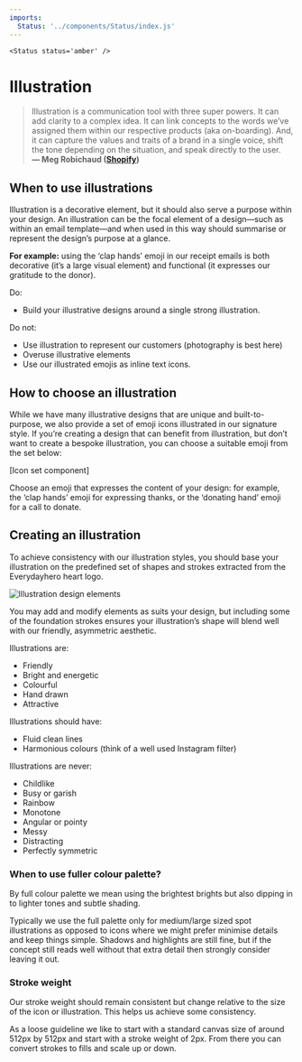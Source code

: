 ```yaml
---
imports:
  Status: '../components/Status/index.js'
---
```


```render html
<Status status='amber' />
```

# Illustration

> Illustration is a communication tool with three super powers. It can add clarity to a complex idea. It can link concepts to the words we’ve assigned them within our respective products (aka on-boarding). And, it can capture the values and traits of a brand in a single voice, shift the tone depending on the situation, and speak directly to the user.  
> **— Meg Robichaud ([Shopify](https://medium.com/shopify-ux/building-a-new-illustration-style-for-shopify-2b25dcf14117#.ttgq05afx))**

## When to use illustrations

Illustration is a decorative element, but it should also serve a purpose within your design. An illustration can be the focal element of a design—such as within an email template—and when used in this way should summarise or represent the design’s purpose at a glance.

**For example:** using the ‘clap hands’ emoji in our receipt emails is both decorative (it’s a large visual element) and functional (it expresses our gratitude to the donor).

Do:  
- Build your illustrative designs around a single strong illustration.

Do not:  
- Use illustration to represent our customers (photography is best here)
- Overuse illustrative elements
- Use our illustrated emojis as inline text icons.

## How to choose an illustration

While we have many illustrative designs that are unique and built-to-purpose, we also provide a set of emoji icons illustrated in our signature style. If you’re creating a design that can benefit from illustration, but don’t want to create a bespoke illustration, you can choose a suitable emoji from the set below:

[Icon set component]

Choose an emoji that expresses the content of your design: for example, the ‘clap hands’ emoji for expressing thanks, or the ‘donating hand’ emoji for a call to donate.

## Creating an illustration

To achieve consistency with our illustration styles, you should base your illustration on the predefined set of shapes and strokes extracted from the Everydayhero heart logo.

![Illustration design elements](https://d2mxuefqeaa7sj.cloudfront.net/s_E0DE0F30AB8A99D43B28C6194C5701E90F6CFAD78C01A058AB00A8BE5B654AC4_1484701950940_Screen+Shot+2017-01-18+at+11.12.18+AM.png
)

You may add and modify elements as suits your design, but including some of the foundation strokes ensures your illustration’s shape will blend well with our friendly, asymmetric aesthetic.

Illustrations are:  
- Friendly 
- Bright and energetic 
- Colourful
- Hand drawn
- Attractive

Illustrations should have:  
- Fluid clean lines
- Harmonious colours (think of a well used Instagram filter)

Illustrations are never:  
- Childlike
- Busy or garish
- Rainbow
- Monotone
- Angular or pointy
- Messy
- Distracting
- Perfectly symmetric

### When to use fuller colour palette?

By full colour palette we mean using the brightest brights but also dipping in to lighter tones and subtle shading.

Typically we use the full palette only for medium/large sized spot illustrations as opposed to icons where we might prefer minimise details and keep things simple. Shadows and highlights are still fine, but if the concept still reads well without that extra detail then strongly consider leaving it out.

### Stroke weight

Our stroke weight should remain consistent but change relative to the size of the icon or illustration. This helps us achieve some consistency.

As a loose guideline we like to start with a standard canvas size of around 512px by 512px and start with a stroke weight of 2px. From there you can convert strokes to fills and scale up or down.
